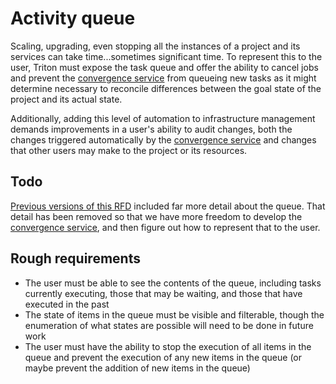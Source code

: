 <!--
    This Source Code Form is subject to the terms of the Mozilla Public
    License, v. 2.0. If a copy of the MPL was not distributed with this
    file, You can obtain one at http://mozilla.org/MPL/2.0/.
-->

<!--
    Copyright 2016 Casey Bisson, Joyent
-->

# Activity queue

Scaling, upgrading, even stopping all the instances of a project and its services can take time...sometimes significant time. To represent this to the user, Triton must expose the task queue and offer the ability to cancel jobs and prevent the [convergence service](../../0080/README.md) from queueing new tasks as it might determine necessary to reconcile differences between the goal state of the project and its actual state.

Additionally, adding this level of automation to infrastructure management demands improvements in a user's ability to audit changes, both the changes triggered automatically by the [convergence service](../../0080/README.md) and changes that other users may make to the project or its resources.

## Todo

[Previous versions of this RFD](https://github.com/joyent/rfd/tree/e38e0b02776a286db47c9fccea1e90646b5f31ef/rfd/0036/queue) included far more detail about the queue. That detail has been removed so that we have more freedom to develop the [convergence service](../../0080/README.md), and then figure out how to represent that to the user.

## Rough requirements

- The user must be able to see the contents of the queue, including tasks currently executing, those that may be waiting, and those that have executed in the past
- The state of items in the queue must be visible and filterable, though the enumeration of what states are possible will need to be done in future work
- The user must have the ability to stop the execution of all items in the queue and prevent the execution of any new items in the queue (or maybe prevent the addition of new items in the queue)
